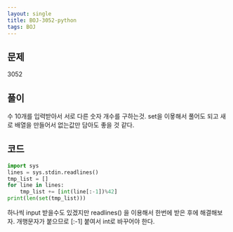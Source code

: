 ```yaml
---
layout: single
title: BOJ-3052-python
tags: BOJ
---
```


## 문제  
3052
  
## 풀이  
수 10개를 입력받아서 서로 다른 숫자 개수를 구하는것. set을 이욯해서 풀어도 되고 새로 배열을 만들어서 없는값만 담아도 좋을 것 같다.

## 코드  

```python
import sys
lines = sys.stdin.readlines()
tmp_list = []
for line in lines:
    tmp_list += [int(line[:-1])%42]
print(len(set(tmp_list)))
```
하나씩 input 받을수도 있겠지만 readlines() 을 이용해서 한번에 받은 후에 해결해보자. 개행문자가 붙으므로 [:-1] 붙여서 int로 바꾸어야 한다.
